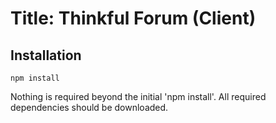# Title: Thinkful Forum (Client)

## Installation

```
npm install
```

Nothing is required beyond the initial 'npm install'. All required dependencies should be downloaded.
